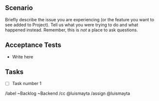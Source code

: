 ## Scenario

Briefly describe the issue you are experiencing (or the feature you want to see added to Project). Tell us what you were trying to do and what happened instead. Remember, this is _not_ a place to ask questions.

## Acceptance Tests

- Write here

## Tasks

- [ ] Task number 1

/label ~Backlog ~Backend /cc @luismayta /assign @luismayta

